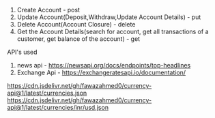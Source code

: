 1. Create Account - post
2. Update Account(Deposit,Withdraw,Update Account Details) - put
3. Delete Account(Account Closure) - delete
4. Get the Account Details(search for account, get all transactions of a customer, get balance of the account) - get



API's used 

1. news api - https://newsapi.org/docs/endpoints/top-headlines
2. Exchange Api - https://exchangeratesapi.io/documentation/

https://cdn.jsdelivr.net/gh/fawazahmed0/currency-api@1/latest/currencies.json
https://cdn.jsdelivr.net/gh/fawazahmed0/currency-api@1/latest/currencies/inr/usd.json